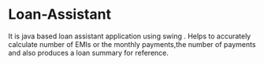 # Loan-Assistant
It is java based loan assistant application using swing . Helps to accurately calculate number of EMIs or the monthly payments,the number of payments and also produces a loan summary for reference.
